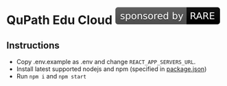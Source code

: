 # QuPath Edu Cloud [![Sponsored by RARE](https://raw.githubusercontent.com/rareagency/assets/main/sponsored-by-rare.svg)](https://rare.fi/)

## Instructions

-   Copy .env.example as .env and change `REACT_APP_SERVERS_URL`.
-   Install latest supported nodejs and npm (specified in [package.json](package.json))
-   Run `npm i` and `npm start`
